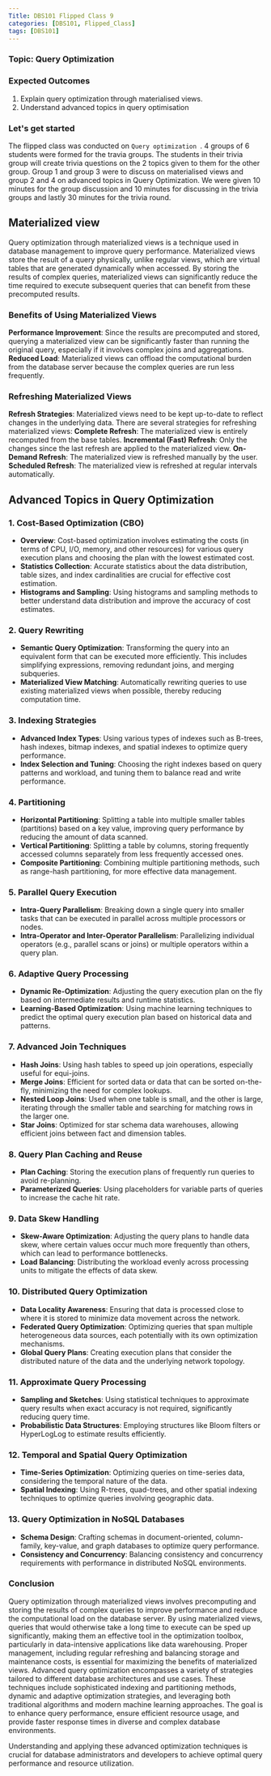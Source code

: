 ```yaml
---
Title: DBS101 Flipped Class 9
categories: [DBS101, Flipped_Class]
tags: [DBS101]
---
```

### Topic: Query Optimization

### Expected Outcomes
1. Explain query optimization through materialised views.
2. Understand advanced topics in query optimisation

### Let's get started
The flipped class was conducted on `Query optimization `. 4 groups of 6 students were formed for the travia groups. The students in their trivia group will create trivia questions on the 2 topics given to them for the other group. Group 1 and group 3 were to discuss on materialised views and group 2 and 4 on advanced topics in Query Optimization.
We were given 10 minutes for the group discussion and 10 minutes for discussing in the trivia groups and lastly 30 minutes for the trivia round.

## Materialized view
Query optimization through materialized views is a technique used in database management to improve query performance. Materialized views store the result of a query physically, unlike regular views, which are virtual tables that are generated dynamically when accessed. By storing the results of complex queries, materialized views can significantly reduce the time required to execute subsequent queries that can benefit from these precomputed results.

### Benefits of Using Materialized Views
**Performance Improvement**: Since the results are precomputed and stored, querying a materialized view can be significantly faster than running the original query, especially if it involves complex joins and aggregations.
**Reduced Load**: Materialized views can offload the computational burden from the database server because the complex queries are run less frequently.

### Refreshing Materialized Views
**Refresh Strategies**: Materialized views need to be kept up-to-date to reflect changes in the underlying data. There are several strategies for refreshing materialized views:
**Complete Refresh**: The materialized view is entirely recomputed from the base tables.
**Incremental (Fast) Refresh**: Only the changes since the last refresh are applied to the materialized view.
**On-Demand Refresh**: The materialized view is refreshed manually by the user.
**Scheduled Refresh**: The materialized view is refreshed at regular intervals automatically.

## Advanced Topics in Query Optimization
### 1. Cost-Based Optimization (CBO)

- **Overview**: Cost-based optimization involves estimating the costs (in terms of CPU, I/O, memory, and other resources) for various query execution plans and choosing the plan with the lowest estimated cost.
- **Statistics Collection**: Accurate statistics about the data distribution, table sizes, and index cardinalities are crucial for effective cost estimation.
- **Histograms and Sampling**: Using histograms and sampling methods to better understand data distribution and improve the accuracy of cost estimates.

### 2. Query Rewriting

- **Semantic Query Optimization**: Transforming the query into an equivalent form that can be executed more efficiently. This includes simplifying expressions, removing redundant joins, and merging subqueries.
- **Materialized View Matching**: Automatically rewriting queries to use existing materialized views when possible, thereby reducing computation time.

### 3. Indexing Strategies

- **Advanced Index Types**: Using various types of indexes such as B-trees, hash indexes, bitmap indexes, and spatial indexes to optimize query performance.
- **Index Selection and Tuning**: Choosing the right indexes based on query patterns and workload, and tuning them to balance read and write performance.

### 4. Partitioning

- **Horizontal Partitioning**: Splitting a table into multiple smaller tables (partitions) based on a key value, improving query performance by reducing the amount of data scanned.
- **Vertical Partitioning**: Splitting a table by columns, storing frequently accessed columns separately from less frequently accessed ones.
- **Composite Partitioning**: Combining multiple partitioning methods, such as range-hash partitioning, for more effective data management.

### 5. Parallel Query Execution

- **Intra-Query Parallelism**: Breaking down a single query into smaller tasks that can be executed in parallel across multiple processors or nodes.
- **Intra-Operator and Inter-Operator Parallelism**: Parallelizing individual operators (e.g., parallel scans or joins) or multiple operators within a query plan.

### 6. Adaptive Query Processing

- **Dynamic Re-Optimization**: Adjusting the query execution plan on the fly based on intermediate results and runtime statistics.
- **Learning-Based Optimization**: Using machine learning techniques to predict the optimal query execution plan based on historical data and patterns.

### 7. Advanced Join Techniques

- **Hash Joins**: Using hash tables to speed up join operations, especially useful for equi-joins.
- **Merge Joins**: Efficient for sorted data or data that can be sorted on-the-fly, minimizing the need for complex lookups.
- **Nested Loop Joins**: Used when one table is small, and the other is large, iterating through the smaller table and searching for matching rows in the larger one.
- **Star Joins**: Optimized for star schema data warehouses, allowing efficient joins between fact and dimension tables.

### 8. Query Plan Caching and Reuse

- **Plan Caching**: Storing the execution plans of frequently run queries to avoid re-planning.
- **Parameterized Queries**: Using placeholders for variable parts of queries to increase the cache hit rate.

### 9. Data Skew Handling

- **Skew-Aware Optimization**: Adjusting the query plans to handle data skew, where certain values occur much more frequently than others, which can lead to performance bottlenecks.
- **Load Balancing**: Distributing the workload evenly across processing units to mitigate the effects of data skew.

### 10. Distributed Query Optimization

- **Data Locality Awareness**: Ensuring that data is processed close to where it is stored to minimize data movement across the network.
- **Federated Query Optimization**: Optimizing queries that span multiple heterogeneous data sources, each potentially with its own optimization mechanisms.
- **Global Query Plans**: Creating execution plans that consider the distributed nature of the data and the underlying network topology.

### 11. Approximate Query Processing

- **Sampling and Sketches**: Using statistical techniques to approximate query results when exact accuracy is not required, significantly reducing query time.
- **Probabilistic Data Structures**: Employing structures like Bloom filters or HyperLogLog to estimate results efficiently.

### 12. Temporal and Spatial Query Optimization

- **Time-Series Optimization**: Optimizing queries on time-series data, considering the temporal nature of the data.
- **Spatial Indexing**: Using R-trees, quad-trees, and other spatial indexing techniques to optimize queries involving geographic data.

### 13. Query Optimization in NoSQL Databases

- **Schema Design**: Crafting schemas in document-oriented, column-family, key-value, and graph databases to optimize query performance.
- **Consistency and Concurrency**: Balancing consistency and concurrency requirements with performance in distributed NoSQL environments.


### Conclusion

Query optimization through materialized views involves precomputing and storing the results of complex queries to improve performance and reduce the computational load on the database server. By using materialized views, queries that would otherwise take a long time to execute can be sped up significantly, making them an effective tool in the optimization toolbox, particularly in data-intensive applications like data warehousing. Proper management, including regular refreshing and balancing storage and maintenance costs, is essential for maximizing the benefits of materialized views.
Advanced query optimization encompasses a variety of strategies tailored to different database architectures and use cases. These techniques include sophisticated indexing and partitioning methods, dynamic and adaptive optimization strategies, and leveraging both traditional algorithms and modern machine learning approaches. The goal is to enhance query performance, ensure efficient resource usage, and provide faster response times in diverse and complex database environments. 

Understanding and applying these advanced optimization techniques is crucial for database administrators and developers to achieve optimal query performance and resource utilization.